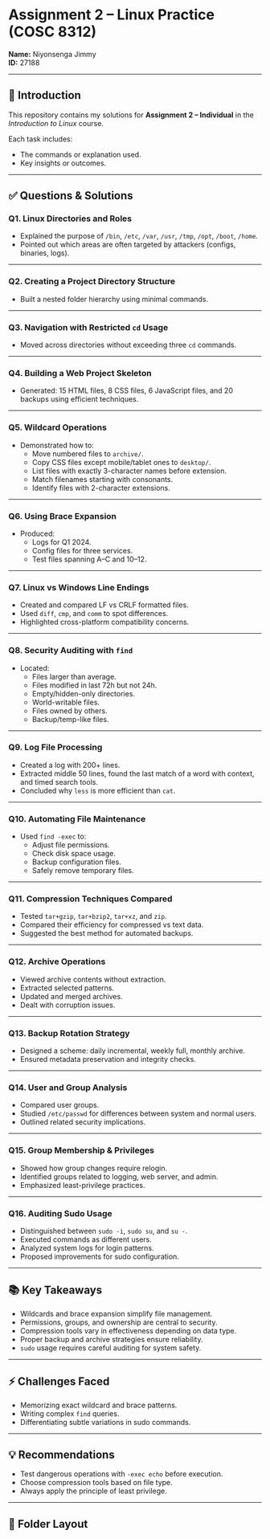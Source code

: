 # Assignment 2 – Linux Practice (COSC 8312)  

**Name:** Niyonsenga Jimmy  
**ID:** 27188  

---

## 📌 Introduction  
This repository contains my solutions for **Assignment 2 – Individual** in the *Introduction to Linux* course.  

Each task includes:  
- The commands or explanation used.  
- Key insights or outcomes.  

---

## ✅ Questions & Solutions  

### **Q1. Linux Directories and Roles**  
- Explained the purpose of `/bin`, `/etc`, `/var`, `/usr`, `/tmp`, `/opt`, `/boot`, `/home`.  
- Pointed out which areas are often targeted by attackers (configs, binaries, logs).  

---

### **Q2. Creating a Project Directory Structure**  
- Built a nested folder hierarchy using minimal commands.  

---

### **Q3. Navigation with Restricted `cd` Usage**  
- Moved across directories without exceeding three `cd` commands.  

---

### **Q4. Building a Web Project Skeleton**  
- Generated: 15 HTML files, 8 CSS files, 6 JavaScript files, and 20 backups using efficient techniques.  

---

### **Q5. Wildcard Operations**  
- Demonstrated how to:  
  - Move numbered files to `archive/`.  
  - Copy CSS files except mobile/tablet ones to `desktop/`.  
  - List files with exactly 3-character names before extension.  
  - Match filenames starting with consonants.  
  - Identify files with 2-character extensions.  

---

### **Q6. Using Brace Expansion**  
- Produced:  
  - Logs for Q1 2024.  
  - Config files for three services.  
  - Test files spanning A–C and 10–12.  

---

### **Q7. Linux vs Windows Line Endings**  
- Created and compared LF vs CRLF formatted files.  
- Used `diff`, `cmp`, and `comm` to spot differences.  
- Highlighted cross-platform compatibility concerns.  

---

### **Q8. Security Auditing with `find`**  
- Located:  
  - Files larger than average.  
  - Files modified in last 72h but not 24h.  
  - Empty/hidden-only directories.  
  - World-writable files.  
  - Files owned by others.  
  - Backup/temp-like files.  

---

### **Q9. Log File Processing**  
- Created a log with 200+ lines.  
- Extracted middle 50 lines, found the last match of a word with context, and timed search tools.  
- Concluded why `less` is more efficient than `cat`.  

---

### **Q10. Automating File Maintenance**  
- Used `find -exec` to:  
  - Adjust file permissions.  
  - Check disk space usage.  
  - Backup configuration files.  
  - Safely remove temporary files.  

---

### **Q11. Compression Techniques Compared**  
- Tested `tar+gzip`, `tar+bzip2`, `tar+xz`, and `zip`.  
- Compared their efficiency for compressed vs text data.  
- Suggested the best method for automated backups.  

---

### **Q12. Archive Operations**  
- Viewed archive contents without extraction.  
- Extracted selected patterns.  
- Updated and merged archives.  
- Dealt with corruption issues.  

---

### **Q13. Backup Rotation Strategy**  
- Designed a scheme: daily incremental, weekly full, monthly archive.  
- Ensured metadata preservation and integrity checks.  

---

### **Q14. User and Group Analysis**  
- Compared user groups.  
- Studied `/etc/passwd` for differences between system and normal users.  
- Outlined related security implications.  

---

### **Q15. Group Membership & Privileges**  
- Showed how group changes require relogin.  
- Identified groups related to logging, web server, and admin.  
- Emphasized least-privilege practices.  

---

### **Q16. Auditing Sudo Usage**  
- Distinguished between `sudo -i`, `sudo su`, and `su -`.  
- Executed commands as different users.  
- Analyzed system logs for login patterns.  
- Proposed improvements for sudo configuration.  

---

## 📚 Key Takeaways  
- Wildcards and brace expansion simplify file management.  
- Permissions, groups, and ownership are central to security.  
- Compression tools vary in effectiveness depending on data type.  
- Proper backup and archive strategies ensure reliability.  
- `sudo` usage requires careful auditing for system safety.  

---

## ⚡ Challenges Faced  
- Memorizing exact wildcard and brace patterns.  
- Writing complex `find` queries.  
- Differentiating subtle variations in sudo commands.  

---

## 💡 Recommendations  
- Test dangerous operations with `-exec echo` before execution.  
- Choose compression tools based on file type.  
- Always apply the principle of least privilege.  

---

## 📂 Folder Layout  

